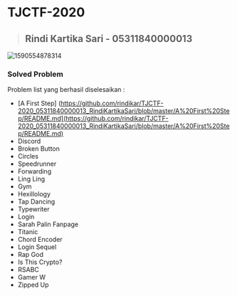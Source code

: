 # TJCTF-2020
> Rindi Kartika Sari - 05311840000013
> ---
![1590554878314](https://user-images.githubusercontent.com/49342639/82978957-0ca0b100-a010-11ea-9562-a481d7807b6d.jpg)
### Solved Problem
Problem list yang berhasil diselesaikan :
- [A First Step] (https://github.com/rindikar/TJCTF-2020_05311840000013_RindiKartikaSari/blob/master/A%20First%20Step/README.md](https://github.com/rindikar/TJCTF-2020_05311840000013_RindiKartikaSari/blob/master/A%20First%20Step/README.md)
- Discord
- Broken Button
- Circles
- Speedrunner
- Forwarding
- Ling Ling
- Gym
- Hexillology
- Tap Dancing
- Typewriter
- Login
- Sarah Palin Fanpage
- Titanic
- Chord Encoder
- Login Sequel
- Rap God
- Is This Crypto?
- RSABC
- Gamer W
- Zipped Up 
